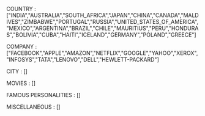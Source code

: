 COUNTRY : ["INDIA","AUSTRALIA","SOUTH_AFRICA","JAPAN","CHINA","CANADA","MALDIVES","ZIMBABWE","PORTUGAL","RUSSIA","UNITED_STATES_OF_AMERICA","MEXICO","ARGENTINA","BRAZIL","CHILE","MAURITIUS","PERU","HONDURAS","BOLIVIA","CUBA","HAITI","ICELAND","GERMANY","POLAND","GREECE"]

COMPANY :
["FACEBOOK","APPLE","AMAZON","NETFLIX","GOOGLE","YAHOO","XEROX","INFOSYS","TATA","LENOVO","DELL","HEWLETT-PACKARD"]

CITY :
[]

MOVIES :
[]

FAMOUS PERSONALITIES :
[]

MISCELLANEOUS :
[]
